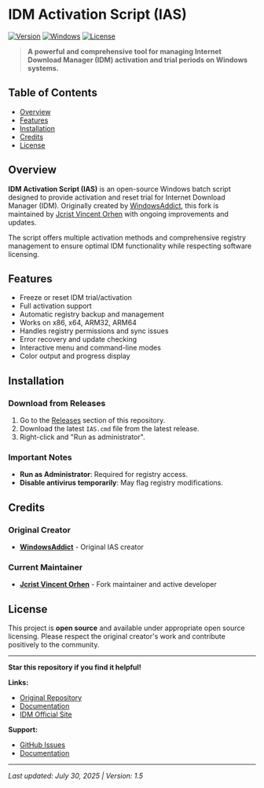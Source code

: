 # IDM Activation Script (IAS)

[![Version](https://img.shields.io/badge/version-1.5-blue.svg)](https://github.com/jcrvnx/idm-activation)
[![Windows](https://img.shields.io/badge/Windows-7%2B-green.svg)](https://github.com/jcrvnx/idm-activation)
[![License](https://img.shields.io/badge/License-Open%20Source-blue.svg)](https://github.com/jcrvnx/idm-activation)

> **A powerful and comprehensive tool for managing Internet Download Manager (IDM) activation and trial periods on Windows systems.**

## Table of Contents

- [Overview](#overview)
- [Features](#features)
- [Installation](#installation)
- [Credits](#credits)
- [License](#license)

## Overview

**IDM Activation Script (IAS)** is an open-source Windows batch script designed to provide activation and reset trial for Internet Download Manager (IDM). Originally created by [WindowsAddict](https://github.com/WindowsAddict), this fork is maintained by [Jcrist Vincent Orhen](https://github.com/jcrvnx) with ongoing improvements and updates.

The script offers multiple activation methods and comprehensive registry management to ensure optimal IDM functionality while respecting software licensing.

## Features

- Freeze or reset IDM trial/activation
- Full activation support
- Automatic registry backup and management
- Works on x86, x64, ARM32, ARM64
- Handles registry permissions and sync issues
- Error recovery and update checking
- Interactive menu and command-line modes
- Color output and progress display

## Installation

### Download from Releases
1. Go to the [Releases](https://github.com/jcrvnx/idm-activation/releases) section of this repository.
2. Download the latest `IAS.cmd` file from the latest release.
3. Right-click and "Run as administrator".

### Important Notes
- **Run as Administrator**: Required for registry access.
- **Disable antivirus temporarily**: May flag registry modifications.

## Credits

### Original Creator
- **[WindowsAddict](https://github.com/WindowsAddict)** - Original IAS creator

### Current Maintainer
- **[Jcrist Vincent Orhen](https://github.com/jcrvnx)** - Fork maintainer and active developer

## License

This project is **open source** and available under appropriate open source licensing. Please respect the original creator's work and contribute positively to the community.

---

**Star this repository if you find it helpful!**

**Links:**
- [Original Repository](https://github.com/WindowsAddict/IDM-Activation-Script)
- [Documentation](https://massgrave.dev/idm-activation-script)
- [IDM Official Site](https://www.internetdownloadmanager.com/)

**Support:**
- [GitHub Issues](https://github.com/jcrvnx/idm-activation/issues)
- [Documentation](https://massgrave.dev/idm-activation-script)

---

*Last updated: July 30, 2025 | Version: 1.5* 
